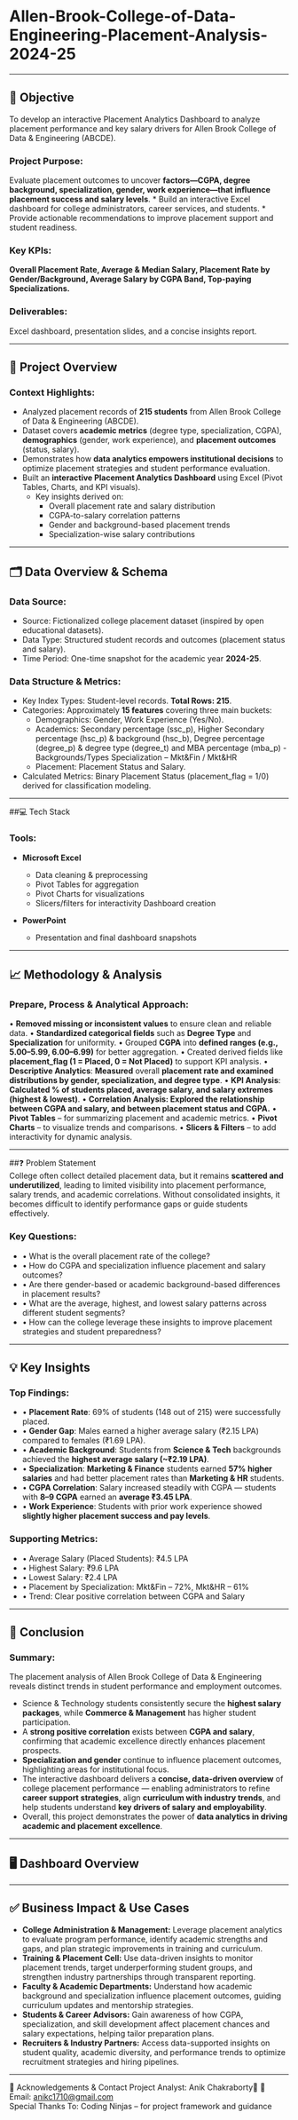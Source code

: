 # Allen-Brook-College-of-Data-Engineering-Placement-Analysis-2024-25
 
 ---
## 🎯 Objective
To develop an interactive Placement Analytics Dashboard to analyze placement performance and key salary drivers for Allen Brook College of Data & Engineering (ABCDE).
### **Project Purpose:**
   Evaluate placement outcomes to uncover **factors—CGPA, degree background, specialization, gender, work experience—that influence placement success and salary levels**. 
      * Build an interactive Excel dashboard for college administrators, career services, and students. 
      * Provide actionable recommendations to improve placement support and student readiness.
### **Key KPIs:**
   **Overall Placement Rate, Average & Median Salary, Placement Rate by Gender/Background, Average Salary by CGPA Band, Top-paying Specializations.**
### **Deliverables:**
   Excel dashboard, presentation slides, and a concise insights report.     

---

## 📘 Project Overview 
### **Context Highlights:**
   * Analyzed placement records of **215 students** from Allen Brook College of Data & Engineering (ABCDE).
   * Dataset covers **academic metrics** (degree type, specialization, CGPA), **demographics** (gender, work experience), and **placement outcomes** (status, salary).
   * Demonstrates how **data analytics empowers institutional decisions** to optimize placement strategies and student performance evaluation.
   * Built an **interactive Placement Analytics Dashboard** using Excel (Pivot Tables, Charts, and KPI visuals).
     * Key insights derived on:
       * Overall placement rate and salary distribution
       * CGPA-to-salary correlation patterns
       * Gender and background-based placement trends
       * Specialization-wise salary contributions     

 ---
 
## 🗂️ Data Overview & Schema     
### **Data Source:**  
 * Source: Fictionalized college placement dataset (inspired by open educational datasets).
 * Data Type: Structured student records and outcomes (placement status and salary).
 * Time Period: One-time snapshot for the academic year **2024-25**.  
 
### **Data Structure & Metrics:** 
   * Key Index Types: Student-level records. **Total Rows: 215**. 
   * Categories: Approximately **15 features** covering three main buckets: 
      * Demographics: Gender, Work Experience (Yes/No). 
      * Academics: Secondary percentage (ssc_p), Higher Secondary percentage (hsc_p) & background (hsc_b), Degree percentage (degree_p) & degree type (degree_t) and MBA percentage (mba_p) - Backgrounds/Types Specialization – Mkt&Fin / Mkt&HR 
      * Placement: Placement Status and Salary. 
   * Calculated Metrics: Binary Placement Status (placement_flag = 1/0) derived for classification modeling.    

 ---
 
##💻 Tech Stack    
### **Tools:**
   * **Microsoft Excel**
      * Data cleaning & preprocessing
      * Pivot Tables for aggregation
      * Pivot Charts for visualizations
      * Slicers/filters for interactivity Dashboard creation  
   
   * **PowerPoint**
      * Presentation and final dashboard snapshots

---
        
## 📈 Methodology & Analysis  
### **Prepare, Process & Analytical Approach:** 
  • **Removed missing or inconsistent values** to ensure clean and reliable data. 
  • **Standardized categorical fields** such as **Degree Type** and **Specialization** for uniformity. 
  • Grouped **CGPA** into **defined ranges (e.g., 5.00–5.99, 6.00–6.99)** for better aggregation. 
  • Created derived fields like **placement_flag (1 = Placed, 0 = Not Placed)** to support KPI analysis. 
  • **Descriptive Analytics**: **Measured** overall **placement rate and examined distributions by gender, specialization, and degree type**. 
  • **KPI Analysis**: **Calculated % of students placed, average salary, and salary extremes (highest & lowest)**. 
  • **Correlation Analysis: Explored the relationship between CGPA and salary, and between placement status and CGPA.** 
  • **Pivot Tables** – for summarizing placement and academic metrics. 
  • **Pivot Charts** – to visualize trends and comparisons. 
  • **Slicers & Filters** – to add interactivity for dynamic analysis.      

---
 
##❓ Problem Statement     
College often collect detailed placement data, but it remains **scattered and underutilized**, leading to limited visibility into placement performance, salary trends, and academic correlations.
Without consolidated insights, it becomes difficult to identify performance gaps or guide students effectively.  

### Key Questions:
* • What is the overall placement rate of the college?
* • How do CGPA and specialization influence placement and salary outcomes?
* • Are there gender-based or academic background-based differences in placement results?
* • What are the average, highest, and lowest salary patterns across different student segments?
* • How can the college leverage these insights to improve placement strategies and student preparedness?

---

## 💡 Key Insights      
### **Top Findings:** 
* • **Placement Rate**: 69% of students (148 out of 215) were successfully placed.
* • **Gender Gap**: Males earned a higher average salary (₹2.15 LPA) compared to females (₹1.69 LPA).
* • **Academic Background**: Students from **Science & Tech** backgrounds achieved the **highest average salary (~₹2.19 LPA)**.
* • **Specialization**: **Marketing & Finance** students earned **57% higher salaries** and had better placement rates than **Marketing & HR** students.
* • **CGPA Correlation**: Salary increased steadily with CGPA — students with **8–9 CGPA** earned an **average ₹3.45 LPA**.
* • **Work Experience**: Students with prior work experience showed **slightly higher placement success and pay levels**.

### **Supporting Metrics:**
* •  Average Salary (Placed Students): ₹4.5 LPA
* •  Highest Salary: ₹9.6 LPA
* • Lowest Salary: ₹2.4 LPA
* • Placement by Specialization: Mkt&Fin – 72%, Mkt&HR – 61%
* • Trend: Clear positive correlation between CGPA and Salary   

---
 
## 📍 Conclusion
### **Summary:** 
The placement analysis of Allen Brook College of Data & Engineering reveals distinct trends in student performance and employment outcomes.
  * Science & Technology students consistently secure the **highest salary packages**, while **Commerce & Management** has higher student participation.
  * A **strong positive correlation** exists between **CGPA and salary**, confirming that academic excellence directly enhances placement prospects.
  * **Specialization and gender** continue to influence placement outcomes, highlighting areas for institutional focus.
  * The interactive dashboard delivers a **concise, data-driven overview** of college placement performance — enabling administrators to refine **career support strategies**, align **curriculum with industry trends**, and help students understand **key drivers of salary and employability**.
  * Overall, this project demonstrates the power of **data analytics in driving academic and placement excellence**.

---
 
## 🖥️ Dashboard Overview

---
 
## ✅ Business Impact & Use Cases   
* **College Administration & Management:**
  Leverage placement analytics to evaluate program performance, identify academic strengths and gaps, and plan strategic improvements in training and curriculum.
* **Training & Placement Cell:**
  Use data-driven insights to monitor placement trends, target underperforming student groups, and strengthen industry partnerships through transparent reporting.
* **Faculty & Academic Departments:**
  Understand how academic background and specialization influence placement outcomes, guiding curriculum updates and mentorship strategies.  
* **Students & Career Advisors:**
  Gain awareness of how CGPA, specialization, and skill development affect placement chances and salary expectations, helping tailor preparation plans.
* **Recruiters & Industry Partners:**
  Access data-supported insights on student quality, academic diversity, and performance trends to optimize recruitment strategies and hiring pipelines.     

 ---
 
 🙏 Acknowledgements & Contact 
 Project Analyst: Anik Chakraborty		📧 Email: anikc1710@gmail.com  
 Special Thanks To: Coding Ninjas – for project framework and guidance  
   
